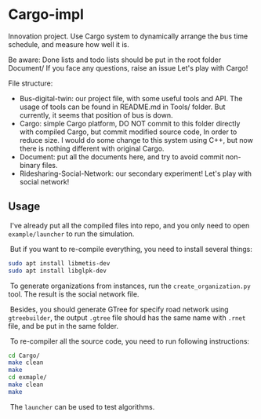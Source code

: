 # Cargo-impl
Innovation project. Use Cargo system to dynamically arrange the bus time schedule, and measure how well it is.

Be aware:
Done lists and todo lists should be put in the root folder Document/
If you face any questions, raise an issue
Let's play with Cargo!

File structure:
- Bus-digital-twin: our project file, with some useful tools and API. The usage of tools can be found in README.md in Tools/ folder.
	But currently, it seems that position of bus is down.
- Cargo: simple Cargo platform, DO NOT commit to this folder directly with compiled Cargo, but commit modified source code, In order to reduce size.
	I would do some change to this system using C++, but now there is nothing different with original Cargo.
- Document: put all the documents here, and try to avoid commit non-binary files.
- Ridesharing-Social-Network: our secondary experiment! Let's play with social network!

## Usage

​	I've already put all the compiled files into repo, and you only need to open `example/launcher` to run the simulation.

​	But if you want to re-compile everything, you need to install several things:

```bash
sudo apt install libmetis-dev
sudo apt install libglpk-dev
```

​	To generate organizations from instances, run the `create_organization.py` tool. The result is the social network file.

​	Besides, you should generate GTree for specify road network using `gtreebuilder`, the output `.gtree` file should has the same name with `.rnet` file, and be put in the same folder.

​	To re-compiler all the source code, you need to run following instructions:

```bash
cd Cargo/
make clean
make
cd exmaple/
make clean
make
```

​	The `launcher` can be used to test algorithms.